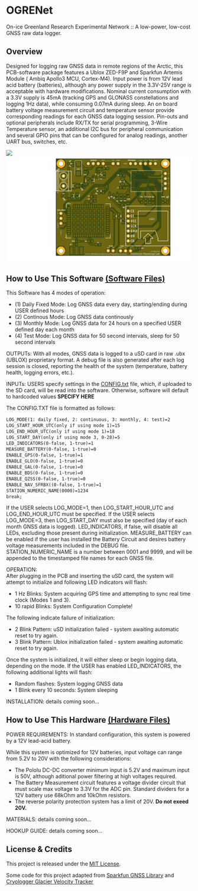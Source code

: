 # OGRENet
On-ice Greenland Research Experimental Network :: A low-power, low-cost GNSS raw data logger.

## Overview
Designed for logging raw GNSS data in remote regions of the Arctic, this PCB-software package features a Ublox ZED-F9P and Sparkfun Artemis Module ( Ambiq Apollo3 MCU, Cortex-M4). Input power is from 12V lead acid battery (batteries), although any power supply in the 3.3V-25V range is acceptable with hardware modifications. Nominal current consumption with a 3.3V supply is 45mA (tracking GPS and GLONASS constellations and logging 1Hz data), while consuming 0.07mA during sleep. An on board battery voltage measurement circuit and temperature sensor provide corresponding readings for each GNSS data logging session. Pin-outs and optional peripherals include RX/TX for serial programming, 3-Wire Temperature sensor, an additional I2C bus for peripheral communication and several GPIO pins that can be configured for analog readings, another UART bus, switches, etc. 

<img src="https://user-images.githubusercontent.com/37055625/156889824-d95c58e6-8be3-41f7-8ab4-701e75ca4c8e.jpg" width="300"/> <img src="Hardware/Archive/V1/Silkscreen.png" width="550"/>

## How to Use This Software [(Software Files)](OGRENet)

This Software has 4 modes of operation: 
  - (1) Daily Fixed Mode: Log GNSS data every day, starting/ending during USER defined hours
  - (2) Continous Mode: Log GNSS data continously
  - (3) Monthly Mode: Log GNSS data for 24 hours on a specified USER defined day each month
  - (4) Test Mode: Log GNSS data for 50 second intervals, sleep for 50 second intervals
  
OUTPUTs: With all modes, GNSS data is logged to a uSD card in raw .ubx (UBLOX) proprietary format. A debug file is also generated after each log session is closed, reporting the health of the system (temperature, battery health, logging errors, etc.).
  
INPUTs: USERS specify settings in the [CONFIG.txt](OGRENet/CONFIG) file, which, if uploaded to the SD card, will be read into the software. 
Otherwise, software will default to hardcoded values **SPECIFY HERE**

The CONFIG.TXT file is formatted as follows: 

```
LOG_MODE(1: daily fixed, 2: continuous, 3: monthly, 4: test)=2
LOG_START_HOUR_UTC(only if using mode 1)=15
LOG_END_HOUR_UTC(only if using mode 1)=18
LOG_START_DAY(only if using mode 3, 0-28)=5
LED_INDICATORS(0-false, 1-true)=1
MEASURE_BATTERY(0-false, 1-true)=0
ENABLE_GPS(0-false, 1-true)=1
ENABLE_GLO(0-false, 1-true)=0
ENABLE_GAL(0-false, 1-true)=0
ENABLE_BDS(0-false, 1-true)=0
ENABLE_QZSS(0-false, 1-true)=0
ENABLE_NAV_SFRBX((0-false, 1-true)=1
STATION_NUMERIC_NAME(0000)=1234
break;
```

If the USER selects LOG_MODE=1, then LOG_START_HOUR_UTC and LOG_END_HOUR_UTC must be specified. 
If the USER selects LOG_MODE=3, then LOG_START_DAY must also be specified (day of each month GNSS data is logged). 
LED_INDICATORS, if false, will disable all LEDs, excluding those present during initialization. 
MEASURE_BATTERY can be enabled if the user has installed the Battery Circuit and desires battery voltage measurements included in the DEBUG file.
STATION_NUMERIC_NAME is a number between 0001 and 9999, and will be appended to the timestamped file names for each GNSS file. 

OPERATION:  
After plugging in the PCB and inserting the uSD card, the system will attempt to initialize and following LED indicators will flash: 
  - 1 Hz Blinks: System acquiring GPS time and attempting to sync real time clock (Modes 1 and 3).
  - 10 rapid Blinks: System Configuration Complete!
  
 The following indicate failure of initialization: 
  - 2 Blink Pattern: uSD initialization failed - system awaiting automatic reset to try again.
  - 3 Blink Pattern: Ublox initialization failed - system awaiting automatic reset to try again.

Once the system is initialized, it will either sleep or begin logging data, depending on the mode. 
If the USER has enabled LED_INDICATORS, the following additional lights will flash: 
  - Random flashes: System logging GNSS data
  - 1 Blink every 10 seconds: System sleeping

INSTALLATION:
details coming soon...

## How to Use This Hardware [(Hardware Files)](Hardware)

POWER REQUIREMENTS: 
In standard configuration, this system is powered by a 12V lead-acid battery. 
  
While this system is optimized for 12V batteries, input voltage can range from 5.2V to 20V with the following considerations:  
  - The Pololu DC-DC converter minimum input is 5.2V and maximum input is 50V, although aditional power filtering at high voltages required. 
  - The Battery Measurement circuit features a voltage divider circuit that must scale max voltage to 3.3V for the ADC pin. Standard dividers for a 12V battery use 68kOhm and 10kOhm resistors. 
  - The reverse polarity protection system has a limit of 20V. **Do not exeed 20V.**

MATERIALS:
 details coming soon...

HOOKUP GUIDE: 
details coming soon...

## License & Credits
This project is released under the [MIT License](http://opensource.org/licenses/MIT).

Some code for this project adapted from [Sparkfun GNSS Library](https://github.com/sparkfun/SparkFun_u-blox_GNSS_Arduino_Library) and 
[Cryologger Glacier Velocity Tracker](https://github.com/adamgarbo/Cryologger_Glacier_Velocity_Tracker)
